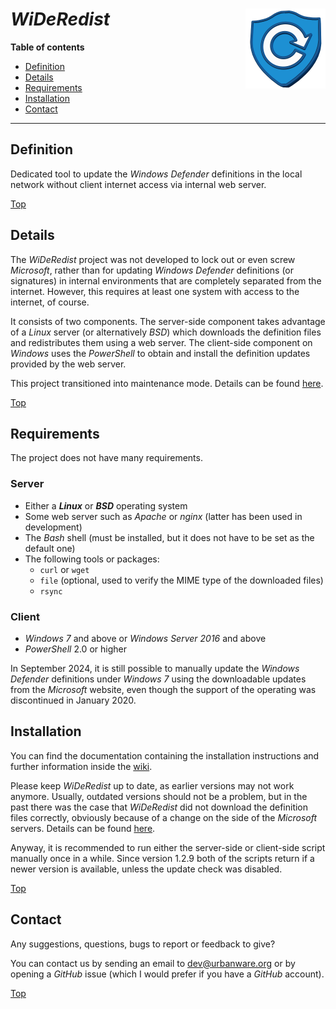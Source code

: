 # *WiDeRedist* <img src="https://raw.githubusercontent.com/urbanware-org/wideredist/master/wideredist.png" alt="WiDeRedist logo" height="128px" width="128px" align="right"/>

**Table of contents**

* [Definition](#definition)
* [Details](#details)
* [Requirements](#requirements)
* [Installation](#installation)
* [Contact](#contact)

----

## Definition

Dedicated tool to update the *Windows Defender* definitions in the local network without client internet access via internal web server.

[Top](#wideredist-)

## Details

The *WiDeRedist* project was not developed to lock out or even screw *Microsoft*, rather than for updating *Windows Defender* definitions (or signatures) in internal environments that are completely separated from the internet. However, this requires at least one system with access to the internet, of course.

It consists of two components. The server-side component takes advantage of a *Linux* server (or alternatively *BSD*) which downloads the definition files and redistributes them using a web server. The client-side component on *Windows* uses the *PowerShell* to obtain and install the definition updates provided by the web server.

This project transitioned into maintenance mode. Details can be found [here](https://github.com/urbanware-org/wideredist/wiki#maintenance-mode).

[Top](#wideredist-)

## Requirements

The project does not have many requirements.

### Server

* Either a ***Linux*** or ***BSD*** operating system
* Some web server such as *Apache* or *nginx* (latter has been used in development)
* The *Bash* shell (must be installed, but it does not have to be set as the default one)
* The following tools or packages:
  * `curl` or `wget`
  * `file` (optional, used to verify the MIME type of the downloaded files)
  * `rsync`

### Client

* *Windows 7* and above or *Windows Server 2016* and above
* *PowerShell* 2.0 or higher

In September 2024, it is still possible to manually update the *Windows Defender* definitions under *Windows 7* using the downloadable updates from the *Microsoft* website, even though the support of the operating was discontinued in January 2020.

## Installation

You can find the documentation containing the installation instructions and further information inside the [wiki](https://github.com/urbanware-org/wideredist/wiki).

Please keep *WiDeRedist* up to date, as earlier versions may not work anymore. Usually, outdated versions should not be a problem, but in the past there was the case that *WiDeRedist* did not download the definition files correctly, obviously because of a change on the side of the *Microsoft* servers. Details can be found [here](https://github.com/urbanware-org/wideredist/wiki#required-update-for-old-versions)</a>.

Anyway, it is recommended to run either the server-side or client-side script manually once in a while. Since version 1.2.9 both of the scripts return if a newer version is available, unless the update check was disabled.

[Top](#wideredist-)

## Contact

Any suggestions, questions, bugs to report or feedback to give?

You can contact us by sending an email to [dev@urbanware.org](mailto:dev@urbanware.org) or by opening a *GitHub* issue (which I would prefer if you have a *GitHub* account).

[Top](#wideredist-)
